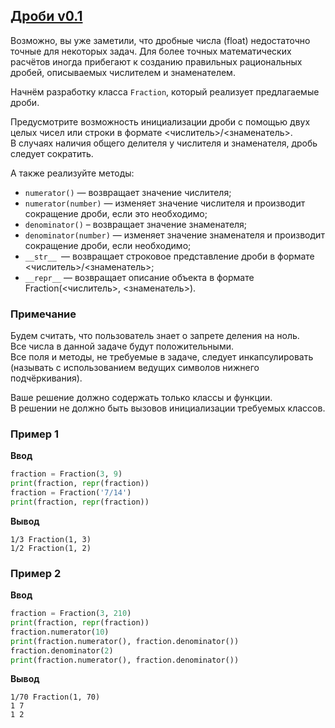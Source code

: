 ## [Дроби v0.1](../../../solutions/5.2/52_d.py)

Возможно, вы уже заметили, что дробные числа (float) недостаточно точные для некоторых задач. Для более точных математических расчётов иногда прибегают к созданию правильных рациональных дробей, описываемых числителем и знаменателем.

Начнём разработку класса `Fraction`, который реализует предлагаемые дроби.

Предусмотрите возможность инициализации дроби с помощью двух целых чисел или строки в формате <числитель>/<знаменатель>.\
В случаях наличия общего делителя у числителя и знаменателя, дробь следует сократить.

А также реализуйте методы:

- `numerator()` — возвращает значение числителя;
- `numerator(number)` — изменяет значение числителя и производит сокращение дроби, если это необходимо;
- `denominator()` – возвращает значение знаменателя;
- `denominator(number)` — изменяет значение знаменателя и производит сокращение дроби, если необходимо;
- `__str__ `— возвращает строковое представление дроби в формате <числитель>/<знаменатель>;
- `__repr__` — возвращает описание объекта в формате Fraction(<числитель>, <знаменатель>).

### Примечание

Будем считать, что пользователь знает о запрете деления на ноль.\
Все числа в данной задаче будут положительными.\
Все поля и методы, не требуемые в задаче, следует инкапсулировать (называть с использованием ведущих символов нижнего подчёркивания).

Ваше решение должно содержать только классы и функции.\
В решении не должно быть вызовов инициализации требуемых классов.

### Пример 1

__Ввод__
```python
fraction = Fraction(3, 9)
print(fraction, repr(fraction))
fraction = Fraction('7/14')
print(fraction, repr(fraction))
```

__Вывод__
```plaintext
1/3 Fraction(1, 3)
1/2 Fraction(1, 2)
```

### Пример 2

__Ввод__
```python
fraction = Fraction(3, 210)
print(fraction, repr(fraction))
fraction.numerator(10)
print(fraction.numerator(), fraction.denominator())
fraction.denominator(2)
print(fraction.numerator(), fraction.denominator())
```

__Вывод__
```plaintext
1/70 Fraction(1, 70)
1 7
1 2
```